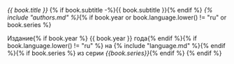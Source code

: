 *{{ book.title }}*
{% if book.subtitle -%}{{ book.subtitle }}{% endif %}
_{% include "authors.md" %}_{% if book.year or book.language.lower() != "ru" or book.series %}

Издание{% if book.year %} {{ book.year }} года{% endif %}{% if book.language.lower() != "ru" %} на {% include "language.md" %}{% endif %}{% if book.series %} из серии _{{book.series}}_{% endif %}
{% endif %}
